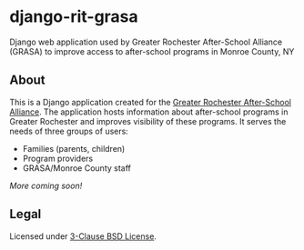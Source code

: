 django-rit-grasa
================

Django web application used by Greater Rochester After-School Alliance (GRASA) to improve access to after-school programs in Monroe County, NY


## About

This is a Django application created for the [Greater Rochester After-School Alliance](https://www.racf.org/About/Giving-Circles-Initiatives-and-Partnerships/Greater-Rochester-After-School-Alliance).
The application hosts information about after-school programs in Greater Rochester and improves visibility of these programs.
It serves the needs of three groups of users:

* Families (parents, children)
* Program providers
* GRASA/Monroe County staff

_More coming soon!_


## Legal

Licensed under [3-Clause BSD License](https://opensource.org/licenses/BSD-3-Clause).
